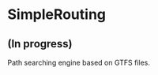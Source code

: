 SimpleRouting
=============

(In progress)
-------------

Path searching engine based on GTFS files.
